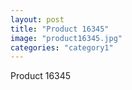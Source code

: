 ```yaml
---
layout: post
title: "Product 16345"
image: "product16345.jpg"
categories: "category1"
---
```

Product 16345
